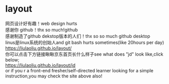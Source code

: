 # layout<br/>
网页设计好有趣！web design hurts<br/>
感谢你 github！thx so much!github <br/>
感谢制造了github dekstop版本的人们！thx so so much github desktop <br/>
linus是linux系统的创始人and git bash hurts sometimes(like 20hours per day)<br/>
https://liulaoliu.github.io/layout/ <br/>
你可以点击下方链接瞅瞅京东首页长什么样子see what does "jd" look like,click below;<br/>
https://liulaoliu.github.io/layout/jd <br/>
or if you r a front-end fresher/self-directed learner looking for a simple instruction,you may check the site above also!<br/>
